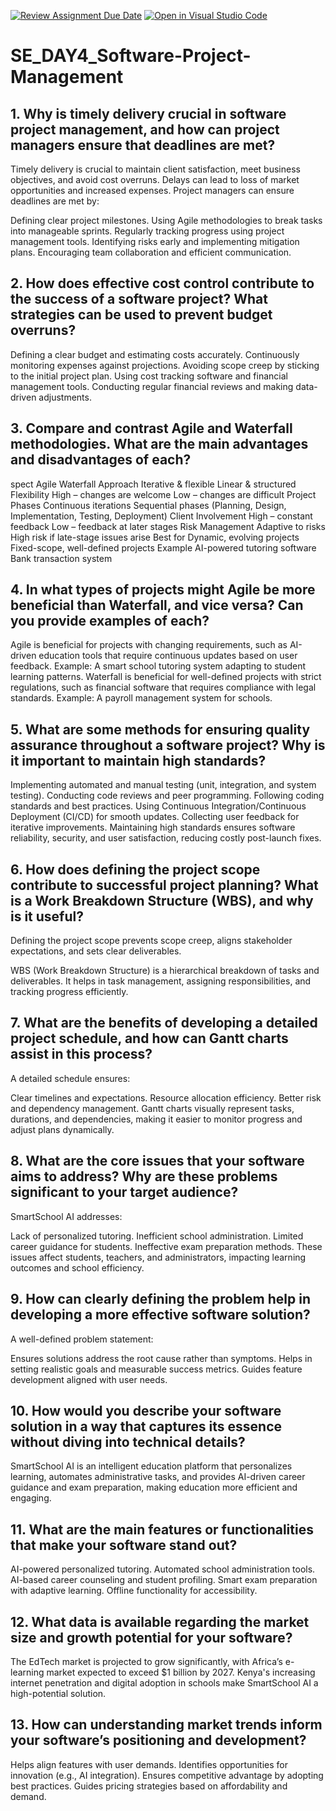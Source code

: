 [![Review Assignment Due Date](https://classroom.github.com/assets/deadline-readme-button-22041afd0340ce965d47ae6ef1cefeee28c7c493a6346c4f15d667ab976d596c.svg)](https://classroom.github.com/a/9pw6JKcu)
[![Open in Visual Studio Code](https://classroom.github.com/assets/open-in-vscode-2e0aaae1b6195c2367325f4f02e2d04e9abb55f0b24a779b69b11b9e10269abc.svg)](https://classroom.github.com/online_ide?assignment_repo_id=18626917&assignment_repo_type=AssignmentRepo)
# SE_DAY4_Software-Project-Management
## 1. Why is timely delivery crucial in software project management, and how can project managers ensure that deadlines are met?

Timely delivery is crucial to maintain client satisfaction, meet business objectives, and avoid cost overruns. Delays can lead to loss of market opportunities and increased expenses. Project managers can ensure deadlines are met by:

Defining clear project milestones.
Using Agile methodologies to break tasks into manageable sprints.
Regularly tracking progress using project management tools.
Identifying risks early and implementing mitigation plans.
Encouraging team collaboration and efficient communication.

## 2. How does effective cost control contribute to the success of a software project? What strategies can be used to prevent budget overruns?

Defining a clear budget and estimating costs accurately.
Continuously monitoring expenses against projections.
Avoiding scope creep by sticking to the initial project plan.
Using cost tracking software and financial management tools.
Conducting regular financial reviews and making data-driven adjustments.

## 3. Compare and contrast Agile and Waterfall methodologies. What are the main advantages and disadvantages of each?

spect	Agile	Waterfall
Approach	Iterative & flexible	Linear & structured
Flexibility	High – changes are welcome	Low – changes are difficult
Project Phases	Continuous iterations	Sequential phases (Planning, Design, Implementation, Testing, Deployment)
Client Involvement	High – constant feedback	Low – feedback at later stages
Risk Management	Adaptive to risks	High risk if late-stage issues arise
Best for	Dynamic, evolving projects	Fixed-scope, well-defined projects
Example	AI-powered tutoring software	Bank transaction system

## 4. In what types of projects might Agile be more beneficial than Waterfall, and vice versa? Can you provide examples of each?

Agile is beneficial for projects with changing requirements, such as AI-driven education tools that require continuous updates based on user feedback. Example: A smart school tutoring system adapting to student learning patterns.
Waterfall is beneficial for well-defined projects with strict regulations, such as financial software that requires compliance with legal standards. Example: A payroll management system for schools.

## 5. What are some methods for ensuring quality assurance throughout a software project? Why is it important to maintain high standards?

Implementing automated and manual testing (unit, integration, and system testing).
Conducting code reviews and peer programming.
Following coding standards and best practices.
Using Continuous Integration/Continuous Deployment (CI/CD) for smooth updates.
Collecting user feedback for iterative improvements.
Maintaining high standards ensures software reliability, security, and user satisfaction, reducing costly post-launch fixes.

## 6. How does defining the project scope contribute to successful project planning? What is a Work Breakdown Structure (WBS), and why is it useful?

Defining the project scope prevents scope creep, aligns stakeholder expectations, and sets clear deliverables.

WBS (Work Breakdown Structure) is a hierarchical breakdown of tasks and deliverables.
It helps in task management, assigning responsibilities, and tracking progress efficiently.

## 7. What are the benefits of developing a detailed project schedule, and how can Gantt charts assist in this process?

A detailed schedule ensures:

Clear timelines and expectations.
Resource allocation efficiency.
Better risk and dependency management.
Gantt charts visually represent tasks, durations, and dependencies, making it easier to monitor progress and adjust plans dynamically.

## 8. What are the core issues that your software aims to address? Why are these problems significant to your target audience?

SmartSchool AI addresses:

Lack of personalized tutoring.
Inefficient school administration.
Limited career guidance for students.
Ineffective exam preparation methods.
These issues affect students, teachers, and administrators, impacting learning outcomes and school efficiency.

## 9. How can clearly defining the problem help in developing a more effective software solution?

A well-defined problem statement:

Ensures solutions address the root cause rather than symptoms.
Helps in setting realistic goals and measurable success metrics.
Guides feature development aligned with user needs.

## 10. How would you describe your software solution in a way that captures its essence without diving into technical details?

SmartSchool AI is an intelligent education platform that personalizes learning, automates administrative tasks, and provides AI-driven career guidance and exam preparation, making education more efficient and engaging.

## 11. What are the main features or functionalities that make your software stand out?

AI-powered personalized tutoring.
Automated school administration tools.
AI-based career counseling and student profiling.
Smart exam preparation with adaptive learning.
Offline functionality for accessibility.

## 12. What data is available regarding the market size and growth potential for your software?

The EdTech market is projected to grow significantly, with Africa’s e-learning market expected to exceed $1 billion by 2027. Kenya's increasing internet penetration and digital adoption in schools make SmartSchool AI a high-potential solution.

## 13. How can understanding market trends inform your software’s positioning and development?
Helps align features with user demands.
Identifies opportunities for innovation (e.g., AI integration).
Ensures competitive advantage by adopting best practices.
Guides pricing strategies based on affordability and demand.
